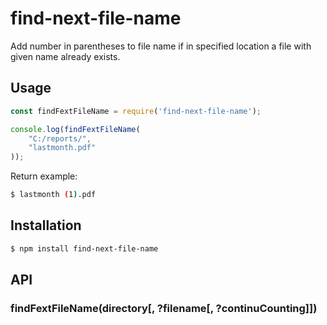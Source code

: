 # find-next-file-name
Add number in parentheses to file name if in specified location a file with given name already exists.

## Usage

```js
const findFextFileName = require('find-next-file-name');

console.log(findFextFileName(
    "C:/reports/", 
    "lastmonth.pdf"
));
```
Return example:
```sh
$ lastmonth (1).pdf
```

## Installation

```bash
$ npm install find-next-file-name
```

## API

### findFextFileName(directory[, ?filename[, ?continuCounting]])
